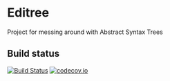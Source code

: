 Editree
=======

Project for messing around with Abstract Syntax Trees

Build status
------------

[![Build Status](https://travis-ci.org/LittleMikeDev/editree.svg?branch=master)](https://travis-ci.org/LittleMikeDev/editree)
[![codecov.io](http://codecov.io/github/LittleMikeDev/editree/coverage.svg?branch=master)](http://codecov.io/github/LittleMikeDev/editree?branch=master)